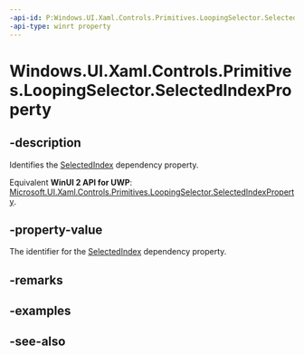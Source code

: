 ```yaml
---
-api-id: P:Windows.UI.Xaml.Controls.Primitives.LoopingSelector.SelectedIndexProperty
-api-type: winrt property
---
```


<!-- Property syntax
public Windows.UI.Xaml.DependencyProperty SelectedIndexProperty { get; }
-->

# Windows.UI.Xaml.Controls.Primitives.LoopingSelector.SelectedIndexProperty

## -description
Identifies the [SelectedIndex](loopingselector_selectedindex.md) dependency property.

Equivalent **WinUI 2 API for UWP**: [Microsoft.UI.Xaml.Controls.Primitives.LoopingSelector.SelectedIndexProperty](/windows/winui/api/microsoft.ui.xaml.controls.primitives.loopingselector.selectedindexproperty).

## -property-value
The identifier for the [SelectedIndex](loopingselector_selectedindex.md) dependency property.

## -remarks

## -examples

## -see-also
